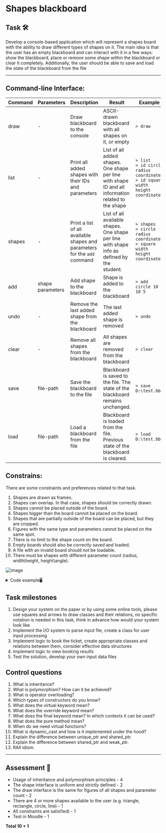 # Shapes blackboard

## Task 🛠️

Develop a console-based application which will represent a shapes board with the ability to draw
different types of shapes on it. The main idea is that the user has an empty blackboard and can
interact with it in a few ways: show the blackboard, place or remove some shape within the
blackboard or clear it completely. Additionally, the user should be able to save and load the state
of the blackboard from the file

---


## Command-line Interface:

| Command  | Parameters      | Description                              | Result                                                    | Example              |
|----------|-----------------|------------------------------------------|-----------------------------------------------------------|----------------------|
| draw     | -               | Draw blackboard to the console            | ASCII-drawn blackboard with all shapes on it, or empty     | `> draw`             |
| list     | -               | Print all added shapes with their IDs and parameters | List of all added shapes. One shape per line with shape ID and all information related to the shape | `> list` <br> `> id circle radius coordinates` <br> `> id square width height coordinates` |
| shapes   | -               | Print a list of all available shapes and parameters for the `add` command | List of all available shapes. One shape per line with shape info as defined by the student. | `> shapes` <br> `> circle radius coordinates` <br> `> square width height coordinates` |
| add      | shape parameters| Add shape to the blackboard               | Shape is added to the blackboard                           | `> add circle 10 10 5` |
| undo     | -               | Remove the last added shape from the blackboard | The last added shape is removed                          | `> undo`             |
| clear    | -               | Remove all shapes from the blackboard     | All shapes are removed from the blackboard                | `> clear`            |
| save     | file-path       | Save the blackboard to the file           | Blackboard is saved to the file. The state of the blackboard remains unchanged. | `> save D:\test.bb`  |
| load     | file-path       | Load a blackboard from the file           | Blackboard is loaded from the file. Previous state of the blackboard is cleared. | `> load D:\test.bb`  |






## Constrains: 
There are some constraints and preferences related to that task.
1. Shapes are drawn as frames.
2. Shapes can overlap. In that case, shapes should be correctly drawn.
3. Shapes cannot be placed outside of the board.
4. Shapes bigger than the board cannot be placed on the board.
5. Shapes that are partially outside of the board can be placed, but they are cropped.
6. Figures with the same type and parameters cannot be placed on the same spot.
7. There is no limit to the shape count on the board.
8. Empty boards should also be correctly saved and loaded.
9. A file with an invalid board should not be loadable.
10. There must be shapes with different parameter count (radius, width\height, height\angle).


![image](https://github.com/user-attachments/assets/5c6b7507-d3a1-451f-83d2-a9fdfb7c89a7)


<details>
<summary>Code example🖥️ </summary>

---


   ```sh
  #include <iostream>
#include <vector>
// Define the size of the board
const int BOARD_WIDTH = 80;
const int BOARD_HEIGHT = 25;
// Struct to define the board
struct Board {
 std::vector<std::vector<char>> grid;
 Board() : grid(BOARD_HEIGHT, std::vector<char>(BOARD_WIDTH, ' ')) {}
 void print() {
 for (auto& row : grid) {
 for (char c : row) {
 std::cout << c;
 }
 std::cout << "\n";
 }
 }
 void drawTriangle(int x, int y, int height) {
 if (height <= 0) return; // Ensure the triangle height is positive and sensible
 for (int i = 0; i < height; ++i) {
 int leftMost = x - i; // Calculate the starting position
 int rightMost = x + i; // Calculate the ending position
 int posY = y + i; // Calculate the vertical position
 // Draw only the edges/border of the triangle
 if (posY < BOARD_HEIGHT) {
 if (leftMost >= 0 && leftMost < BOARD_WIDTH) // Check bounds for left
most position
 grid[posY][leftMost] = '*';
 if (rightMost >= 0 && rightMost < BOARD_WIDTH && leftMost != rightMost)
// Check bounds for right most position
 grid[posY][rightMost] = '*';
 }
 }
 // Draw the base of the triangle separately
 for (int j = 0; j < 2 * height - 1; ++j) {
 int baseX = x - height + 1 + j;
 int baseY = y + height - 1;
 if (baseX >= 0 && baseX < BOARD_WIDTH && baseY < BOARD_HEIGHT) // Check
bounds for each position on the base
 grid[baseY][baseX] = '*';
 }
 }
};
int main() {
 Board board;
 board.drawTriangle(10, 1, 5);
 board.print();
 return 0;
}
```

---

</details>



## Task milestones 
1. Design your  system on  the paper or by  using some online tools, please use squares and 
arrows to draw classes and their relations, no specific notation is needed in this task, think 
in advance how would your system look like. 
2. Implement the I/O system to parse input file, create a class for user input processing 
3. Implement logic to book the ticket, create appropriate classes and relations between them, 
consider effective data structures 
4. Implement logic to view booking results 
5. Test the solution, develop your own input data files 

## Control questions  

1. What is inheritance?
2. What is polymorphism? How can it be achieved?
3. What is operator overloading?
4. Which types of constructors do you know?
5. What does the virtual keyword mean?
6. What does the override keyword mean?
7. What does the final keyword mean? In which contexts it can be used?
8. What does the pure method mean?
9. When do we need virtual functions?
10. What is dynamic_cast and how is it implemented under the hood?
11. Explain the difference between unique_ptr and shared_ptr.
12. Explain the difference between shared_ptr and weak_ptr.
13. RAII idiom.

---




## Assessment 🌟 
  - Usage of inheritance and polymorphism principles  - 4
  - The shape interface is uniform and strictly defined  - 2
  - The draw interface is the same for figures of all shapes and parameter count  - 2
  - There are 4 or more shapes available to the user (e.g. triangle, rectangle,
circle, line) - 1
  - All constraints are satisfied) - 1
- Test in Moodle - 1

**Total 10 + 1**
